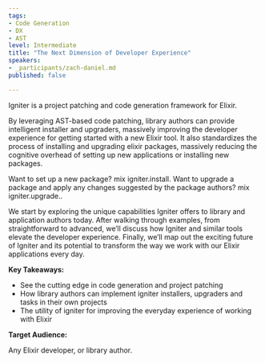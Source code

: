 ```yaml
---
tags:
- Code Generation
- DX
- AST
level: Intermediate
title: "The Next Dimension of Developer Experience"
speakers:
- _participants/zach-daniel.md
published: false

---
```

Igniter is a project patching and code generation framework for Elixir.

By leveraging AST-based code patching, library authors can provide intelligent installer and upgraders, massively improving the developer experience for getting started with a new Elixir tool. It also standardizes the process of installing and upgrading elixir packages, massively reducing the cognitive overhead of setting up new applications or installing new packages.

Want to set up a new package? mix igniter.install.
Want to upgrade a package and apply any changes suggested by the package authors? mix igniter.upgrade..

We start by exploring the unique capabilities Igniter offers to library and application authors today. After walking through examples, from straightforward to advanced, we’ll discuss how Igniter and similar tools elevate the developer experience. Finally, we’ll map out the exciting future of Igniter and its potential to transform the way we work with our Elixir applications every day.

**Key Takeaways:**
- See the cutting edge in code generation and project patching
- How library authors can implement igniter installers, upgraders and tasks in their own projects
- The utility of igniter for improving the everyday experience of working with Elixir

**Target Audience:**

Any Elixir developer, or library author.
